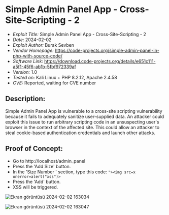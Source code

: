 # Simple Admin Panel App - Cross-Site-Scripting - 2
+ *Exploit Title:* Simple Admin Panel App - Cross-Site-Scripting - 2
+ *Date:* 2024-02-02
+ *Exploit Author:* Burak Sevben
+ *Vendor Homepage:* https://code-projects.org/simple-admin-panel-in-php-with-source-code/
+ *Software Link:* https://download.code-projects.org/details/e651c111-a5f1-45f6-ab1b-5fbf972339af
+ *Version:* 1.0
+ *Tested on:* Kali Linux + PHP 8.2.12, Apache 2.4.58
+ *CVE:* Reported, waiting for CVE number

## Description:
Simple Admin Panel App is vulnerable to a cross-site scripting vulnerability because it fails to adequately sanitize user-supplied data. An attacker could exploit this issue to run arbitrary scripting code in an unsuspecting user's browser in the context of the affected site. This could allow an attacker to steal cookie-based authentication credentials and launch other attacks.


## Proof of Concept:
+ Go to http://localhost/admin_panel
+ Press the 'Add Size' button.
+ In the 'Size Number ' section, type this code: `"><img src=x onerror=alert("xss")>`
+ Press the 'Add' button.
+ XSS will be triggered.

![Ekran görüntüsü 2024-02-02 163034](https://github.com/BurakSevben/CVEs/assets/117217689/20b6ba01-4085-40c2-8ecd-d10c78647b74)


![Ekran görüntüsü 2024-02-02 163047](https://github.com/BurakSevben/CVEs/assets/117217689/9d8f6051-b3ac-42c0-815f-d9fabfabab12)
